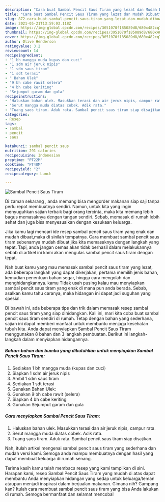 ```yaml
---
description: "Cara buat Sambal Pencit Saus Tiram yang lezat dan Mudah Dibuat"
title: "Cara buat Sambal Pencit Saus Tiram yang lezat dan Mudah Dibuat"
slug: 872-cara-buat-sambal-pencit-saus-tiram-yang-lezat-dan-mudah-dibuat
date: 2021-05-21T13:59:03.118Z
image: https://img-global.cpcdn.com/recipes/3051070f185089d8/680x482cq70/sambal-pencit-saus-tiram-foto-resep-utama.jpg
thumbnail: https://img-global.cpcdn.com/recipes/3051070f185089d8/680x482cq70/sambal-pencit-saus-tiram-foto-resep-utama.jpg
cover: https://img-global.cpcdn.com/recipes/3051070f185089d8/680x482cq70/sambal-pencit-saus-tiram-foto-resep-utama.jpg
author: Olive Henderson
ratingvalue: 3.2
reviewcount: 14
recipeingredient:
- "1 bh mangga muda kupas dan cuci"
- "1 sdm air jeruk nipis"
- "1 sdm saus tiram"
- "1 sdt terasi"
- " Bahan Ulek"
- "9 bh cabe rawit selera"
- "4 bh cabe keriting"
- "Sejumput garam dan gula"
recipeinstructions:
- "Haluskan bahan ulek. Masukkan terasi dan air jeruk nipis, campur rata."
- "Serut mangga muda diatas cobek. Adik rata."
- "Tuang saos tiram. Aduk rata. Sambal pencit saus tiram siap disajikan."
categories:
- Resep
tags:
- sambal
- pencit
- saus

katakunci: sambal pencit saus 
nutrition: 291 calories
recipecuisine: Indonesian
preptime: "PT22M"
cooktime: "PT48M"
recipeyield: "2"
recipecategory: Lunch

---
```



![Sambal Pencit Saus Tiram](https://img-global.cpcdn.com/recipes/3051070f185089d8/680x482cq70/sambal-pencit-saus-tiram-foto-resep-utama.jpg)

Di zaman  sekarang , anda memang bisa mengorder makanan siap saji tanpa perlu repot membuatnya sendiri. Namun, untuk kita yang ingin menyuguhkan sajian terbaik bagi orang tercinta, maka kita memang lebih bagus memasaknya dengan tangan sendiri. Sebab, memasak di rumah lebih sehat dan juga bisa menyesuaikan dengan kesukaan keluarga.

Jika kamu lagi mencari ide resep sambal pencit saus tiram yang enak dan mudah dibuat,maka di sinilah tempatnya. Cara membuat sambal pencit saus tiram  sebenarnya mudah dibuat jika kita memasaknya dengan langkah yang tepat. Tapi, anda jangan cemas akan tidak berhasil dalam melakukannya 
sebab di artikel ini kami akan mengulas sambal pencit saus tiram dengan tepat.  



Nah buat kamu yang mau memasak sambal pencit saus tiram yang lezat, ada beberapa langkah yang dapat dikerjakan, pertama memilih jenis bahan, kemudian penentuan bahan segar, hingga cara mengolah dan menghidangkannya. kamu Tidak usah pusing kalau mau menyiapkan sambal pencit saus tiram yang enak di mana pun anda berada. Sebab, asalkan kamu  tahu caranya, maka hidangan ini dapat jadi suguhan yang spesial.

Di bawah ini, ada beberapa tips dan trik dalam memasak resep sambal pencit saus tiram yang siap dihidangkan. Kali ini, mari kita coba buat sambal pencit saus tiram sendiri di rumah. Tetap dengan bahan yang sederhana, sajian ini dapat memberi manfaat untuk membantu menjaga kesehatan tubuh kita. Anda dapat menyiapkan Sambal Pencit Saus Tiram menggunakan 8 bahan dan 3 langkah pembuatan. Berikut ini langkah-langkah dalam menyiapkan hidangannya.

<!--inarticleads1-->

##### Bahan-bahan dan bumbu yang dibutuhkan untuk menyiapkan Sambal Pencit Saus Tiram:

1. Sediakan 1 bh mangga muda (kupas dan cuci)
1. Siapkan 1 sdm air jeruk nipis
1. Ambil 1 sdm saus tiram
1. Sediakan 1 sdt terasi
1. Gunakan  Bahan Ulek:
1. Gunakan 9 bh cabe rawit (selera)
1. Siapkan 4 bh cabe keriting
1. Gunakan Sejumput garam dan gula




<!--inarticleads2-->

##### Cara menyiapkan Sambal Pencit Saus Tiram:

1. Haluskan bahan ulek. Masukkan terasi dan air jeruk nipis, campur rata.
1. Serut mangga muda diatas cobek. Adik rata.
1. Tuang saos tiram. Aduk rata. Sambal pencit saus tiram siap disajikan.




Nah, itulah artikel mengenai  sambal pencit saus tiram  yang sederhana dan mudah versi kami. Semoga anda mampu membuatnya dengan hasil yang dapat membuat keluarga di rumah senang. 

Terima kasih kamu telah membaca resep yang kami tampilkan di sini. Harapan kami, resep  Sambal Pencit Saus Tiram yang mudah di atas dapat membantu Anda menyiapkan hidangan yang sedap untuk keluarga/teman ataupun menjadi inspirasi dalam berjualan makanan. Gimana nih? Gampang kan? Itulah cara membuat sambal pencit saus tiram yang bisa Anda lakukan di rumah. Semoga bermanfaat dan selamat mencoba!


